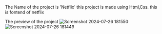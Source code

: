 The Name of the project is 'Netflix'
this project is made using Html,Css.
this is fontend of netflix

The preview of the project
![Screenshot 2024-07-26 181550](https://github.com/user-attachments/assets/fc5c7ca9-a7ba-4a3a-b730-1604467a6a3a)
![Screenshot 2024-07-26 181449](https://github.com/user-attachments/assets/6f5c658e-9f93-4319-a7f9-06587fe3afeb)

